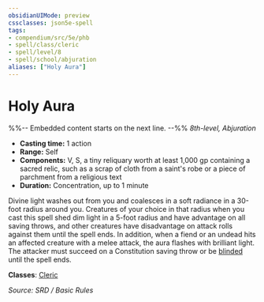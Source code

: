 ```yaml
---
obsidianUIMode: preview
cssclasses: json5e-spell
tags:
- compendium/src/5e/phb
- spell/class/cleric
- spell/level/8
- spell/school/abjuration
aliases: ["Holy Aura"]
---
```

# Holy Aura
%%-- Embedded content starts on the next line. --%%
*8th-level, Abjuration*  

- **Casting time:** 1 action
- **Range:** Self
- **Components:** V, S, a tiny reliquary worth at least 1,000 gp containing a sacred relic, such as a scrap of cloth from a saint's robe or a piece of parchment from a religious text
- **Duration:** Concentration, up to 1 minute

Divine light washes out from you and coalesces in a soft radiance in a 30-foot radius around you. Creatures of your choice in that radius when you cast this spell shed dim light in a 5-foot radius and have advantage on all saving throws, and other creatures have disadvantage on attack rolls against them until the spell ends. In addition, when a fiend or an undead hits an affected creature with a melee attack, the aura flashes with brilliant light. The attacker must succeed on a Constitution saving throw or be [blinded](Conditions.md#blinded) until the spell ends.

**Classes**: [Cleric](Cleric.md)

*Source: SRD / Basic Rules*